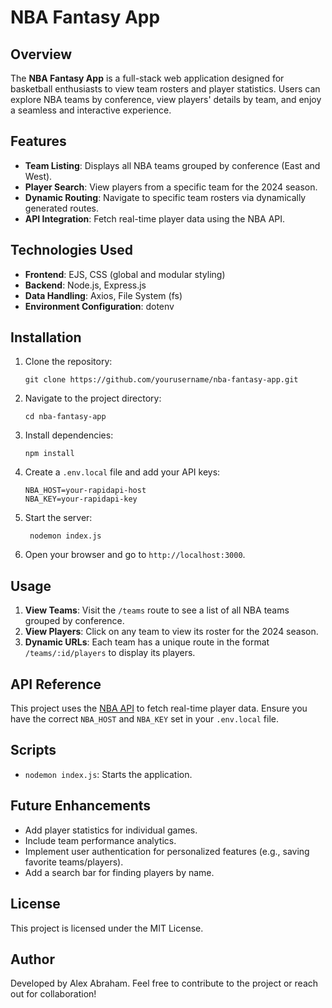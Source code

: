 # NBA Fantasy App

## Overview
The **NBA Fantasy App** is a full-stack web application designed for basketball enthusiasts to view team rosters and player statistics. Users can explore NBA teams by conference, view players' details by team, and enjoy a seamless and interactive experience.

## Features
- **Team Listing**: Displays all NBA teams grouped by conference (East and West).
- **Player Search**: View players from a specific team for the 2024 season.
- **Dynamic Routing**: Navigate to specific team rosters via dynamically generated routes.
- **API Integration**: Fetch real-time player data using the NBA API.

## Technologies Used
- **Frontend**: EJS, CSS (global and modular styling)
- **Backend**: Node.js, Express.js
- **Data Handling**: Axios, File System (fs)
- **Environment Configuration**: dotenv

## Installation

1. Clone the repository:
   ```
   git clone https://github.com/yourusername/nba-fantasy-app.git
   ```
2. Navigate to the project directory:
   ```
   cd nba-fantasy-app
   ```
3. Install dependencies:
   ```
   npm install
   ```
4. Create a `.env.local` file and add your API keys:
   ```env
   NBA_HOST=your-rapidapi-host
   NBA_KEY=your-rapidapi-key
   ```
5. Start the server:
   ```
    nodemon index.js
   ```

6. Open your browser and go to `http://localhost:3000`.

## Usage

1. **View Teams**: Visit the `/teams` route to see a list of all NBA teams grouped by conference.
2. **View Players**: Click on any team to view its roster for the 2024 season.
3. **Dynamic URLs**: Each team has a unique route in the format `/teams/:id/players` to display its players.

## API Reference

This project uses the [NBA API](https://rapidapi.com/api-sports/api/api-nba/) to fetch real-time player data. Ensure you have the correct `NBA_HOST` and `NBA_KEY` set in your `.env.local` file.

## Scripts
- `nodemon index.js`: Starts the application.

## Future Enhancements
- Add player statistics for individual games.
- Include team performance analytics.
- Implement user authentication for personalized features (e.g., saving favorite teams/players).
- Add a search bar for finding players by name.

## License
This project is licensed under the MIT License.

## Author
Developed by Alex Abraham. Feel free to contribute to the project or reach out for collaboration!

